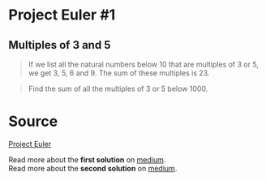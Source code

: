 # Project Euler #1
## Multiples of 3 and 5
>If we list all the natural numbers below 10 that are multiples of 3 or 5, we get 3, 5, 6 and 9.
The sum of these multiples is 23.

>Find the sum of all the multiples of 3 or 5 below 1000.

# Source
[Project Euler](https://projecteuler.net)

Read more about the **first solution** on [medium](https://medium.com/@popflorin1705/javascript-coding-challenge-1-6d9c712963d2).  
Read more about the **second solution** on [medium](https://medium.com/@popflorin1705/javascript-coding-challenge-1-follow-up-278dcc1e25c7).
